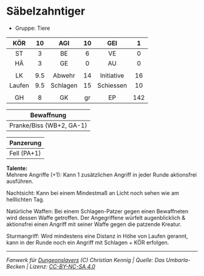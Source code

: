 # Säbelzahntiger  
- Gruppe: Tiere  

| KÖR | 10 | AGI | 10 | GEI | 1 |
| :-: | :-: | :-: | :-: | :-: | :-: |
| ST | 3 | BE | 6 | VE | 0 |
| HÄ | 3 | GE | 0 | AU | 0 |
|  |
| LK | 9.5 | Abwehr | 14 | Initiative | 16 |
| Laufen | 9.5 | Schlagen | 15 | Schiessen | 10 |
|  |
| GH | 8 | GK | gr | EP | 142 |

| Bewaffnung |
| --- |
| Pranke/Biss (WB+2, GA-1) |


| Panzerung |
| --- |
| Fell (PA+1) |


**Talente:**  
Mehrere Angriffe (+1): Kann 1 zusätzlichen Angriff in jeder Runde aktionsfrei ausführen.

Nachtsicht: Kann bei einem Mindestmaß an Licht noch sehen wie am helllichten Tag.

Natürliche Waffen: Bei einem Schlagen-Patzer gegen einen Bewaffneten wird dessen Waffe getroffen. Der Angegriffene würfelt augenblicklich & aktionsfrei einen Angriff mit seiner Waffe gegen die patzende Kreatur.

Sturmangriff: Wird mindestens eine Distanz in Höhe von Laufen gerannt, kann in der Runde noch ein Angriff mit Schlagen + KÖR erfolgen.





___
*Fanwerk für [Dungeonslayers](https://www.dungeonslayers.net/) (C) Christian Kennig | Quelle: Das Umbarla-Becken | Lizenz: [CC-BY-NC-SA 4.0](https://creativecommons.org/licenses/by-nc-sa/4.0/deed.de)*